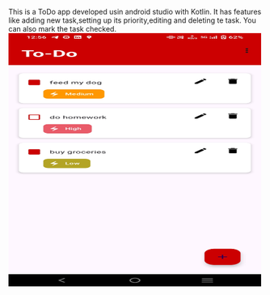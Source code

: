 This is a ToDo app developed usin android studio with Kotlin.
It has features like adding new task,setting up its priority,editing and deleting te task.
You can also mark the task checked.
<br>
<img src="assets/images/final.jpg" alt="App Screenshot" width="500" height="500">


